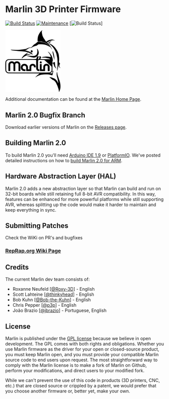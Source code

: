 # Marlin 3D Printer Firmware

[![Build Status](https://travis-ci.org/MarlinFirmware/Marlin.svg?branch=RCBugFix)](https://travis-ci.org/MarlinFirmware/Marlin)
[![Maintenance](https://img.shields.io/badge/Maintained%3F-yes-green.svg)](https://github.com/iliyan61/iliyan61/graphs/commit-activity)
[![Build Status](https://img.shields.io/badge/Build%20Passing%3F-Probs%20not-blue)]

<img align="top" width=175 src="buildroot/share/pixmaps/logo/marlin-250.png" />

Additional documentation can be found at the [Marlin Home Page](http://marlinfw.org/).

## Marlin 2.0 Bugfix Branch

Download earlier versions of Marlin on the [Releases page](https://github.com/MarlinFirmware/Marlin/releases).

## Building Marlin 2.0

To build Marlin 2.0 you'll need [Arduino IDE 1.9](https://www.arduino.cc/en/main/software) or [PlatformIO](http://docs.platformio.org/en/latest/ide.html#platformio-ide). We've posted detailed instructions on how to [build Marlin 2.0 for ARM](http://marlinfw.org/docs/basics/install_arm.html).

## Hardware Abstraction Layer (HAL)

Marlin 2.0 adds a new abstraction layer so that Marlin can build and run on 32-bit boards while still retaining full 8-bit AVR compatibility. In this way, features can be enhanced for more powerful platforms while still supporting AVR, whereas splitting up the code would make it harder to maintain and keep everything in sync.

## Submitting Patches

Check the WiKi on PR's and bugfixes

### [RepRap.org Wiki Page](http://reprap.org/wiki/Marlin)

## Credits

The current Marlin dev team consists of:
 - Roxanne Neufeld [[@Roxy-3D](https://github.com/Roxy-3D)] - English
 - Scott Lahteine [[@thinkyhead](https://github.com/thinkyhead)] - English
 - Bob Kuhn [[@Bob-the-Kuhn](https://github.com/Bob-the-Kuhn)] - English
 - Chris Pepper [[@p3p](https://github.com/p3p)] - English
 - João Brazio [[@jbrazio](https://github.com/jbrazio)] - Portuguese, English

## License

Marlin is published under the [GPL license](/LICENSE) because we believe in open development. The GPL comes with both rights and obligations. Whether you use Marlin firmware as the driver for your open or closed-source product, you must keep Marlin open, and you must provide your compatible Marlin source code to end users upon request. The most straightforward way to comply with the Marlin license is to make a fork of Marlin on Github, perform your modifications, and direct users to your modified fork.

While we can't prevent the use of this code in products (3D printers, CNC, etc.) that are closed source or crippled by a patent, we would prefer that you choose another firmware or, better yet, make your own.
